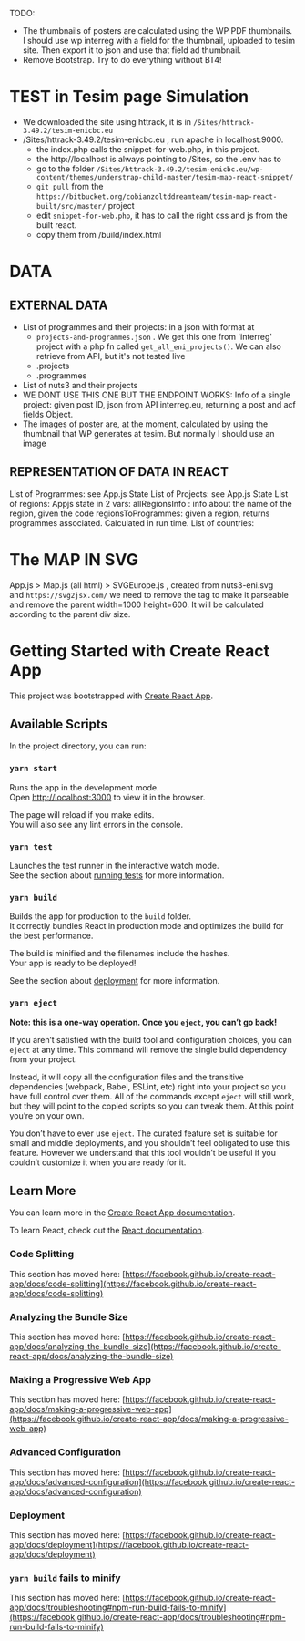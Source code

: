 TODO:
- The thumbnails of posters are calculated using the WP PDF thumbnails. I should use wp interreg with a field for the thumbnail, uploaded to tesim site. Then export it to json and use that field ad thumbnail.
- Remove Bootstrap. Try to do everything without BT4!

# TEST in Tesim page Simulation  
- We downloaded the site using httrack, it is in `/Sites/httrack-3.49.2/tesim-enicbc.eu`
- /Sites/httrack-3.49.2/tesim-enicbc.eu , run apache in localhost:9000. 
    - the index.php calls the snippet-for-web.php, in this project.
    - the http://localhost is always pointing to /Sites, so the .env has to 
    - go to the folder 
    `/Sites/httrack-3.49.2/tesim-enicbc.eu/wp-content/themes/understrap-child-master/tesim-map-react-snippet/`  
    - `git pull` from the `https://bitbucket.org/cobianzoltddreamteam/tesim-map-react-built/src/master/` project
    - edit `snippet-for-web.php`, it has to call the right css and js from the built react.  
    - copy them from /build/index.html  

# DATA  
EXTERNAL DATA
---
- List of programmes and their projects: in a json with format at 
    - `projects-and-programmes.json`  . We get this one from 'interreg' project with a php fn called `get_all_eni_projects()`. We can also retrieve from API, but it's not tested live
    - .projects
    - .programmes
- List of nuts3 and their projects
- WE DONT USE THIS ONE BUT THE ENDPOINT WORKS: Info of a single project: given post ID, json from API interreg.eu, returning a post and acf fields Object.
- The images of poster are, at the moment, calculated by using the thumbnail that WP generates at tesim. But normally I should use an image


REPRESENTATION OF DATA IN REACT  
---  
List of Programmes: see App.js State
List of Projects: see App.js State
List of regions: Appjs state in 2 vars: 
                allRegionsInfo : info about the name of the region, given the code
                regionsToProgrammes: given a region, returns programmes associated. Calculated in run time.
List of countries:

# The MAP IN SVG  
App.js > Map.js (all html) > SVGEurope.js , created from nuts3-eni.svg   
and `https://svg2jsx.com/`
we need to remove the <def> tag to make it parseable  
and remove the parent width=1000 height=600. It will be calculated according to the parent div size.

# Getting Started with Create React App

This project was bootstrapped with [Create React App](https://github.com/facebook/create-react-app).

## Available Scripts

In the project directory, you can run:

### `yarn start`

Runs the app in the development mode.\
Open [http://localhost:3000](http://localhost:3000) to view it in the browser.

The page will reload if you make edits.\
You will also see any lint errors in the console.

### `yarn test`

Launches the test runner in the interactive watch mode.\
See the section about [running tests](https://facebook.github.io/create-react-app/docs/running-tests) for more information.

### `yarn build`

Builds the app for production to the `build` folder.\
It correctly bundles React in production mode and optimizes the build for the best performance.

The build is minified and the filenames include the hashes.\
Your app is ready to be deployed!

See the section about [deployment](https://facebook.github.io/create-react-app/docs/deployment) for more information.

### `yarn eject`

**Note: this is a one-way operation. Once you `eject`, you can’t go back!**

If you aren’t satisfied with the build tool and configuration choices, you can `eject` at any time. This command will remove the single build dependency from your project.

Instead, it will copy all the configuration files and the transitive dependencies (webpack, Babel, ESLint, etc) right into your project so you have full control over them. All of the commands except `eject` will still work, but they will point to the copied scripts so you can tweak them. At this point you’re on your own.

You don’t have to ever use `eject`. The curated feature set is suitable for small and middle deployments, and you shouldn’t feel obligated to use this feature. However we understand that this tool wouldn’t be useful if you couldn’t customize it when you are ready for it.

## Learn More

You can learn more in the [Create React App documentation](https://facebook.github.io/create-react-app/docs/getting-started).

To learn React, check out the [React documentation](https://reactjs.org/).

### Code Splitting

This section has moved here: [https://facebook.github.io/create-react-app/docs/code-splitting](https://facebook.github.io/create-react-app/docs/code-splitting)

### Analyzing the Bundle Size

This section has moved here: [https://facebook.github.io/create-react-app/docs/analyzing-the-bundle-size](https://facebook.github.io/create-react-app/docs/analyzing-the-bundle-size)

### Making a Progressive Web App

This section has moved here: [https://facebook.github.io/create-react-app/docs/making-a-progressive-web-app](https://facebook.github.io/create-react-app/docs/making-a-progressive-web-app)

### Advanced Configuration

This section has moved here: [https://facebook.github.io/create-react-app/docs/advanced-configuration](https://facebook.github.io/create-react-app/docs/advanced-configuration)

### Deployment

This section has moved here: [https://facebook.github.io/create-react-app/docs/deployment](https://facebook.github.io/create-react-app/docs/deployment)

### `yarn build` fails to minify

This section has moved here: [https://facebook.github.io/create-react-app/docs/troubleshooting#npm-run-build-fails-to-minify](https://facebook.github.io/create-react-app/docs/troubleshooting#npm-run-build-fails-to-minify)
